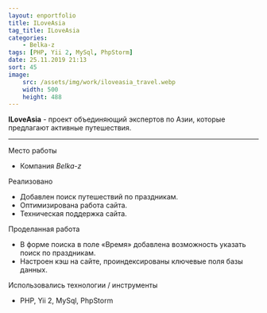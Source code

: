 ```yaml
---
layout: enportfolio
title: ILoveAsia
tag_title: ILoveAsia
categories:
    - Belka-z
tags: [PHP, Yii 2, MySql, PhpStorm]
date: 25.11.2019 21:13
sort: 45
image: 
    src: /assets/img/work/iloveasia_travel.webp 
    width: 500
    height: 488
---
```


**ILoveAsia** - проект объединяющий экспертов по Азии, которые предлагают активные путешествия.

---

Место работы

* Компания _Belka-z_

Реализовано

* Добавлен поиск путешествий по праздникам.
* Оптимизирована работа сайта.
* Техническая поддержка сайта.

Проделанная работа

* В форме поиска в поле &laquo;Время&raquo; добавлена возможность указать поиск по праздникам.
* Настроен кэш на сайте, проиндексированы ключевые поля базы данных.

Использовались технологии / инструменты

* PHP, Yii 2, MySql, PhpStorm
